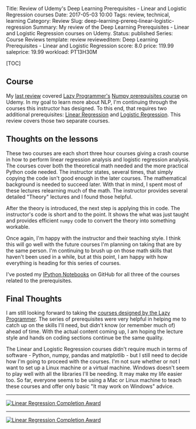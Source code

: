 Title: Review of Udemy's Deep Learning Prerequisites - Linear and Logistic Regression courses
Date: 2017-05-03 10:00
Tags: review, technical, learning
Category: Review
Slug: deep-learning-prereq-linear-logistic-regression
Summary: My review of the Deep Learning Prerequisites - Linear and Logistic Regression courses on Udemy.
Status: published
Series: Course Reviews
template: review
revieweditem: Deep Learning Prerequisites - Linear and Logistic Regression
score: 8.0
price: 119.99
saleprice: 19.99
workload: PT13H30M

[TOC]

## Course

My [last review][1] covered [Lazy Programmer's][2] [Numpy prerequisites course][3] on Udemy. In my goal to learn more about NLP,
I'm continuing through the courses this instructor has designed. To this end, that requires two additional prerequisites: 
[Linear Regression][4] and [Logistic Regression][5]. This review covers those two separate courses.

## Thoughts on the lessons

These two courses are each short three hour courses giving a crash course in how to perform linear regression analysis and logistic
regression analysis. The courses cover both the theoretical math needed and the more practical Python code needed. The instructor
states, several times, that simply copying the code isn't good enough in the later courses. The mathematical background is needed to
succeed later. With that in mind, I spent most of these lectures relearning much of the math. The instructor provides several detailed
"Theory" lectures and I found those helpful.

After the theory is introduced, the next step is applying this in code. The instructor's code is short and to the point. It shows the
what was just taught and provides efficient `numpy` code to convert the theory into something workable.

Once again, I'm happy with the instructor and their teaching style. I think this will go well with the future courses I'm planning on taking
that are by the same person. I'm continuing to brush up on those math skills that haven't been used in a while, but at this point, I am happy
with how everything is heading for this series of courses.

I've posted my [IPython Notebooks][6] on GitHub for all three of the courses related to the prerequisites.

## Final Thoughts

I am still looking forward to taking the [courses designed by the Lazy Programmer][7]. The series of prerequisites were very helpful in helping
me to catch up on the skills I'll need, but didn't know (or remember much of) ahead of time. With the actual content coming up, I am hoping
the lecture style and hands on coding sections continue be the same quality.

The Linear and Logistic Regression courses didn't require much in terms of software - Python, numpy, pandas and matplotlib - but I still need to
decide how I'm going to proceed with the courses. I'm not sure whether or not I want to set up a Linux machine or a virtual machine. Windows doesn't
seem to play well with all the libraries I'll be needing. It may make my life easier too. So far, everyone seems to be using a Mac or Linux machine to
teach these courses and offer only basic "It may work on Windows" advice.

---

[![Linear Regression Completion Award][8]][9]

---

[![Linear Regression Completion Award][10]][11]



 [1]: {filename}2017_04_20_review_of_deep_learning_prereq_numpy.md
 [2]: https://www.udemy.com/user/lazy-programmer/
 [3]: https://www.udemy.com/deep-learning-prerequisites-the-numpy-stack-in-python/learn/v4/overview
 [4]: https://www.udemy.com/data-science-linear-regression-in-python/learn/v4/overview
 [5]: https://www.udemy.com/data-science-logistic-regression-in-python/learn/v4/overview
 [6]: https://github.com/AWegnerGitHub/Deep-Learning-Prerequisites
 [7]: https://lazyprogrammer.me/deep-learning-courses/
 [8]: {attach}images/udemy-deep-learning-prereq-linear-regression.jpg
 [9]: https://ude.my/UC-OMSE1FD6
 [10]: {attach}images/udemy-deep-learning-prereq-logistic-regression.jpg
 [11]: https://ude.my/UC-XASAGYVJ
